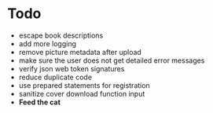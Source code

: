 # Todo
- escape book descriptions
- add more logging
- remove picture metadata after upload
- make sure the user does not get detailed error messages 
- verify json web token signatures
- reduce duplicate code
- use prepared statements for registration
- sanitize cover download function input
- **Feed the cat**
